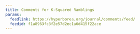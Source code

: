 ```yaml
---
title: Comments for K-Squared Ramblings
params:
  feedlink: https://hyperborea.org/journal/comments/feed/
  feedid: f1a8963fc3f2e57d2ec1a6d415f22ace
---
```

